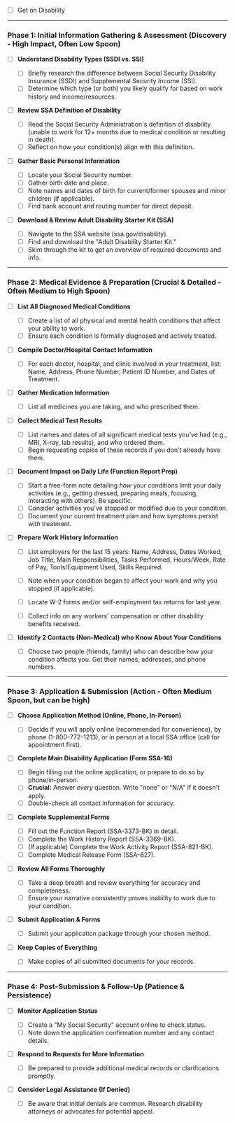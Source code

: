 
- [ ] Get on Disability

---

### Phase 1: Initial Information Gathering & Assessment (Discovery - High Impact, Often Low Spoon)

- [ ] **Understand Disability Types (SSDI vs. SSI)**
    
    - [ ] Briefly research the difference between Social Security Disability Insurance (SSDI) and Supplemental Security Income (SSI).
    - [ ] Determine which type (or both) you likely qualify for based on work history and income/resources.
- [ ] **Review SSA Definition of Disability**
    
    - [ ] Read the Social Security Administration's definition of disability (unable to work for 12+ months due to medical condition or resulting in death).
    - [ ] Reflect on how your condition(s) align with this definition.
- [ ] **Gather Basic Personal Information**
    
    - [ ] Locate your Social Security number.
    - [ ] Gather birth date and place.
    - [ ] Note names and dates of birth for current/former spouses and minor children (if applicable).
    - [ ] Find bank account and routing number for direct deposit.
- [ ] **Download & Review Adult Disability Starter Kit (SSA)**
    
    - [ ] Navigate to the SSA website (ssa.gov/disability).
    - [ ] Find and download the "Adult Disability Starter Kit."
    - [ ] Skim through the kit to get an overview of required documents and info.

---

### Phase 2: Medical Evidence & Preparation (Crucial & Detailed - Often Medium to High Spoon)

- [ ] **List All Diagnosed Medical Conditions**
    
    - [ ] Create a list of all physical and mental health conditions that affect your ability to work.
    - [ ] Ensure each condition is formally diagnosed and actively treated.
    
- [ ] **Compile Doctor/Hospital Contact Information**
    
    - [ ] For each doctor, hospital, and clinic involved in your treatment, list: Name, Address, Phone Number, Patient ID Number, and Dates of Treatment.
- [ ] **Gather Medication Information**
    
    - [ ] List all medicines you are taking, and who prescribed them.
- [ ] **Collect Medical Test Results**
    
    - [ ] List names and dates of all significant medical tests you've had (e.g., MRI, X-ray, lab results), and who ordered them.
    - [ ] Begin requesting copies of these records if you don't already have them.
    
- [ ] **Document Impact on Daily Life (Function Report Prep)**
    
    - [ ] Start a free-form note detailing _how_ your conditions limit your daily activities (e.g., getting dressed, preparing meals, focusing, interacting with others). Be specific.
    - [ ] Consider activities you've stopped or modified due to your condition.
    - [ ] Document your current treatment plan and how symptoms persist _with_ treatment.
- [ ] **Prepare Work History Information**
    
    - [ ] List employers for the last 15 years: Name, Address, Dates Worked, Job Title, Main Responsibilities, Tasks Performed, Hours/Week, Rate of Pay, Tools/Equipment Used, Skills Required.
    - [ ] Note when your condition began to affect your work and why you stopped (if applicable).
        
    - [ ] Locate W-2 forms and/or self-employment tax returns for last year.
    - [ ] Collect info on any workers' compensation or other disability benefits received.
    
- [ ] **Identify 2 Contacts (Non-Medical) who Know About Your Conditions**
    
    - [ ] Choose two people (friends, family) who can describe how your condition affects you. Get their names, addresses, and phone numbers.

---

### Phase 3: Application & Submission (Action - Often Medium Spoon, but can be high)

- [ ] **Choose Application Method (Online, Phone, In-Person)**
    
    - [ ] Decide if you will apply online (recommended for convenience), by phone (1-800-772-1213), or in person at a local SSA office (call for appointment first).
- [ ] **Complete Main Disability Application (Form SSA-16)**
    
    - [ ] Begin filling out the online application, or prepare to do so by phone/in-person.
    - [ ] **Crucial:** Answer _every_ question. Write "none" or "N/A" if it doesn't apply.
    - [ ] Double-check all contact information for accuracy.
    
- [ ] **Complete Supplemental Forms**
    
    - [ ] Fill out the Function Report (SSA-3373-BK) in detail.
    - [ ] Complete the Work History Report (SSA-3369-BK).
    - [ ] (If applicable) Complete the Work Activity Report (SSA-821-BK).
    - [ ] Complete Medical Release Form (SSA-827).
    
- [ ] **Review All Forms Thoroughly**
    
    - [ ] Take a deep breath and review everything for accuracy and completeness.
    - [ ] Ensure your narrative consistently proves inability to work due to your condition.
    
- [ ] **Submit Application & Forms**
    
    - [ ] Submit your application package through your chosen method.
- [ ] **Keep Copies of Everything**
    
    - [ ] Make copies of all submitted documents for your records.

---

### Phase 4: Post-Submission & Follow-Up (Patience & Persistence)

- [ ] **Monitor Application Status**
    
    - [ ] Create a "My Social Security" account online to check status.
    - [ ] Note down the application confirmation number and any contact details.
    
- [ ] **Respond to Requests for More Information**
    
    - [ ] Be prepared to provide additional medical records or clarifications promptly.
- [ ] **Consider Legal Assistance (If Denied)**
    
    - [ ] Be aware that initial denials are common. Research disability attorneys or advocates for potential appeal.